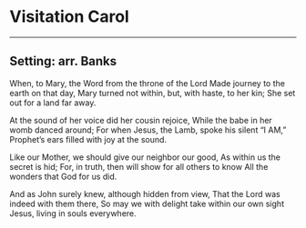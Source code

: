 # Visitation Carol

***

## Setting: arr. Banks

When, to Mary, the Word from the throne of the Lord
Made journey to the earth on that day,
Mary turned not within, but, with haste, to her kin;
She set out for a land far away.

At the sound of her voice did her cousin rejoice,
While the babe in her womb danced around;
For when Jesus, the Lamb, spoke his silent “I AM,”
Prophet’s ears filled with joy at the sound.

Like our Mother, we should give our neighbor our good,
As within us the secret is hid;
For, in truth, then will show for all others to know
All the wonders that God for us did.

And as John surely knew, although hidden from view,
That the Lord was indeed with them there,
So may we with delight take within our own sight
Jesus, living in souls everywhere.